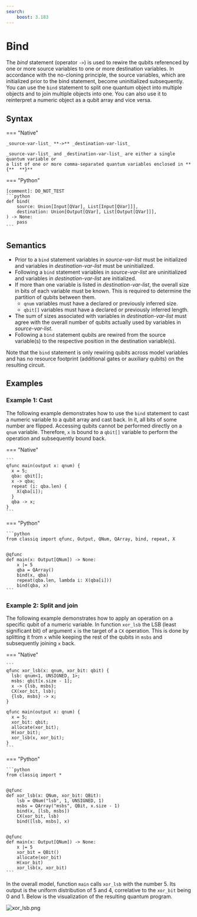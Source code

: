 ```yaml
---
search:
    boost: 3.183
---
```


# Bind

The _bind_ statement (operator `->`) is used to rewire the qubits referenced by one
or more source variables to one or more destination variables. In accordance
with the no-cloning principle, the source variables, which are initialized prior
to the bind statement, become uninitialized subsequently. You can use the `bind` statement
to split one quantum object into multiple objects and to join multiple objects into one.
You can also use it to reinterpret a numeric object as a qubit array and vice versa.

## Syntax

=== "Native"

    _source-var-list_ **->** _destination-var-list_

    _source-var-list_ and _destination-var-list_ are either a single quantum variable or
    a list of one or more comma-separated quantum variables enclosed in **{**  **}**

=== "Python"

    [comment]: DO_NOT_TEST
    ```python
    def bind(
        source: Union[Input[QVar], List[Input[QVar]]],
        destination: Union[Output[QVar], List[Output[QVar]]],
    ) -> None:
        pass
    ```

## Semantics

-   Prior to a `bind` statement variables in _source-var-list_ must be initialized and
    variables in _destination-var-list_ must be uninitialized.
-   Following a `bind` statement variables in _source-var-list_ are uninitialized and
    variables in _destination-var-list_ are initialized.
-   If more than one variable is listed in _destination-var-list_, the overall size in bits
    of each variable must be known. This is required to determine the partition of qubits between them.
    -   `qnum` variables must have a declared or previously inferred size.
    -   `qbit[]` variables must have a declared or previously inferred length.
-   The sum of sizes associated with variables in _destination-var-list_ must agree with
    the overall number of qubits actually used by variables in _source-var-list_.
-   Following a `bind` statement qubits are rewired from the source variable(s) to
    the respective position in the destination variable(s).

Note that the `bind` statement is only rewiring qubits across model variables and has no
resource footprint (additional gates or auxiliary qubits) on the resulting circuit.

## Examples

### Example 1: Cast

The following example demonstrates how to use the `bind` statement to cast
a numeric variable to a qubit array and cast back. In it, all bits of some number are
flipped. Accessing qubits cannot be performed directly on a `qnum` variable. Therefore,
`x` is bound to a `qbit[]` variable to perform the operation and subsequently
bound back.

=== "Native"

    ```
    qfunc main(output x: qnum) {
      x = 5;
      qba: qbit[];
      x -> qba;
      repeat (i: qba.len) {
        X(qba[i]);
      }
      qba -> x;
    }
    ```

=== "Python"

    ```python
    from classiq import qfunc, Output, QNum, QArray, bind, repeat, X


    @qfunc
    def main(x: Output[QNum]) -> None:
        x |= 5
        qba = QArray()
        bind(x, qba)
        repeat(qba.len, lambda i: X(qba[i]))
        bind(qba, x)
    ```

### Example 2: Split and join

The following example demonstrates how to apply an operation on a specific qubit
of a numeric variable. In function `xor_lsb` the LSB (least significant bit) of
argument
`x` is the target of a `CX` operation. This is done by splitting it from `x`
while
keeping the rest of the qubits in `msbs` and subsequently joining `x` back.

=== "Native"

    ```
    qfunc xor_lsb(x: qnum, xor_bit: qbit) {
      lsb: qnum<1, UNSIGNED, 1>;
      msbs: qbit[x.size - 1];
      x -> {lsb, msbs};
      CX(xor_bit, lsb);
      {lsb, msbs} -> x;
    }

    qfunc main(output x: qnum) {
      x = 5;
      xor_bit: qbit;
      allocate(xor_bit);
      H(xor_bit);
      xor_lsb(x, xor_bit);
    }
    ```

=== "Python"

    ```python
    from classiq import *


    @qfunc
    def xor_lsb(x: QNum, xor_bit: QBit):
        lsb = QNum("lsb", 1, UNSIGNED, 1)
        msbs = QArray("msbs", QBit, x.size - 1)
        bind(x, [lsb, msbs])
        CX(xor_bit, lsb)
        bind([lsb, msbs], x)


    @qfunc
    def main(x: Output[QNum]) -> None:
        x |= 5
        xor_bit = QBit()
        allocate(xor_bit)
        H(xor_bit)
        xor_lsb(x, xor_bit)
    ```

In the overall model, function `main` calls `xor_lsb` with the number 5. Its output
is the uniform distribution of 5 and 4, correlative to the `xor_bit` being 0 and 1.
Below is the visualization of the resulting quantum program.

![xor_lsb.png](resources/xor_lsb.png)

